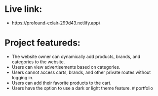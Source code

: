# Live link: 
- https://profound-eclair-299d43.netlify.app/

# Project featureds:
- The website owner can dynamically add products, brands, and categories to the website.
- Users can view advertisements based on categories.
- Users cannot access carts, brands, and other private routes without logging in.
- Users can add their favorite products to the cart.
- Users have the option to use a dark or light theme feature.
#   p o r t f o l i o  
 